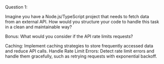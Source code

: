 Question 1:

Imagine you have a Node.js/TypeScript project that needs to fetch data from an external API. How would you structure your code to handle this task in a clean and maintainable way?

Bonus: What would you consider if the API rate limits requests?

Caching: Implement caching strategies to store frequently accessed data and reduce API calls.
Handle Rate Limit Errors: Detect rate limit errors and handle them gracefully, such as retrying requests with exponential backoff.